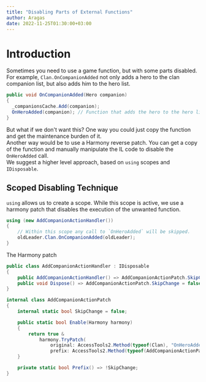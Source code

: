 ```yaml
---
title: "Disabling Parts of External Functions"
author: Aragas
date: 2022-11-25T01:30:00+03:00
---
```


# Introduction
Sometimes you need to use a game function, but with some parts disabled. For example, `Clan.OnCompanionAdded` not only adds a hero to the clan companion list, 
but also adds him to the hero list.
```csharp
public void OnCompanionAdded(Hero companion)
{
  _companionsCache.Add(companion);
  OnHeroAdded(companion); // Function that adds the hero to the hero list
}
```
But what if we don't want this? One way you could just copy the function and get the maintenance burden of it.  
Another way would be to use a Harmony reverse patch. You can get a copy of the function and manually manipulate the IL code to disable the `OnHeroAdded` call.  
We suggest a higher level approach, based on `using` scopes and `IDisposable`.  

## Scoped Disabling Technique
`using` allows us to create a scope. While this scope is active, we use a harmony patch that disables the execution of the unwanted function.
```csharp
using (new AddCompanionActionHandler())
{
    // Within this scope any call to `OnHeroAdded` will be skipped.
    oldLeader.Clan.OnCompanionAdded(oldLeader);
}
```
The Harmony patch
```csharp
public class AddCompanionActionHandler : IDisposable
{
    public AddCompanionActionHandler() => AddCompanionActionPatch.SkipChange = true;
    public void Dispose() => AddCompanionActionPatch.SkipChange = false;
}

internal class AddCompanionActionPatch
{
    internal static bool SkipChange = false;

    public static bool Enable(Harmony harmony)
    {
        return true &
            harmony.TryPatch(
                original: AccessTools2.Method(typeof(Clan), "OnHeroAdded"),
                prefix: AccessTools2.Method(typeof(AddCompanionActionPatch), nameof(Prefix)));
    }

    private static bool Prefix() => !SkipChange;
}
```
